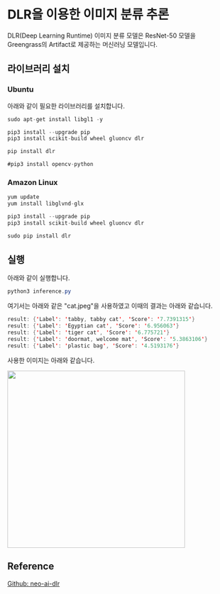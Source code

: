 # DLR을 이용한 이미지 분류 추론

DLR(Deep Learning Runtime) 이미지 분류 모델은 ResNet-50 모델을 Greengrass의 Artifact로 제공하는 머신러닝 모델입니다. 

## 라이브러리 설치

### Ubuntu

아래와 같이 필요한 라이브러리를 설치합니다. 

```java
sudo apt-get install libgl1 -y

pip3 install --upgrade pip
pip3 install scikit-build wheel gluoncv dlr

pip install dlr 

#pip3 install opencv-python
```

### Amazon Linux

```java
yum update
yum install libglvnd-glx

pip3 install --upgrade pip
pip3 install scikit-build wheel gluoncv dlr

sudo pip install dlr
```

## 실행 

아래와 같이 실행합니다. 

```java
python3 inference.py 
```

여기서는 아래와 같은 "cat.jpeg"을 사용하였고 이때의 결과는 아래와 같습니다. 

```java
result: {'Label': 'tabby, tabby cat', 'Score': '7.7391315'}
result: {'Label': 'Egyptian cat', 'Score': '6.956063'}
result: {'Label': 'tiger cat', 'Score': '6.775721'}
result: {'Label': 'doormat, welcome mat', 'Score': '5.3863106'}
result: {'Label': 'plastic bag', 'Score': '4.5193176'}
```

사용한 이미지는 아래와 같습니다.

<img src="https://user-images.githubusercontent.com/52392004/209852850-4f3792e8-2423-4689-83ed-3b98881616d7.png" width="400">

## Reference 

[Github: neo-ai-dlr](https://github.com/neo-ai/neo-ai-dlr)
